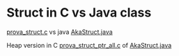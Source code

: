 # Struct in C vs Java class

[prova_struct.c](./src/prova_struct.c) vs java [AkaStruct.java](./src/AkaStruct.java)


Heap version in C [prova_struct_ptr_all.c](./src/prova_struct_ptr_all.c) of [AkaStruct.java](./src/AkaStruct.java)


